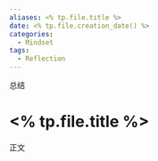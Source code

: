 ```yaml
---
aliases: <% tp.file.title %>
date: <% tp.file.creation_date() %>
categories:
  - Mindset
tags:
  - Reflection
---
```



总结

<!--more-->
# <% tp.file.title %>
正文